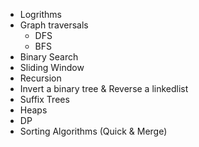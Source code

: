 
- Logrithms
- Graph traversals
    - DFS
    - BFS
- Binary Search
- Sliding Window
- Recursion
- Invert a binary tree & Reverse a linkedlist
- Suffix Trees
- Heaps
- DP
- Sorting Algorithms (Quick & Merge)
